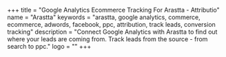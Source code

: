 +++
title = "Google Analytics Ecommerce Tracking For Arastta - Attributio"
name = "Arastta"
keywords = "arastta, google analytics, commerce, ecommerce, adwords, facebook, ppc, attribution, track leads, conversion tracking"
description = "Connect Google Analytics with Arastta to find out where your leads are coming from. Track leads from the source - from search to ppc."
logo = ""
+++
